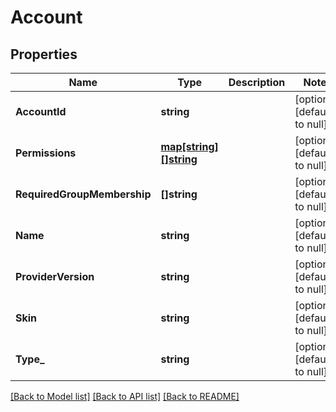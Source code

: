 # Account

## Properties
Name | Type | Description | Notes
------------ | ------------- | ------------- | -------------
**AccountId** | **string** |  | [optional] [default to null]
**Permissions** | [**map[string][]string**](array.md) |  | [optional] [default to null]
**RequiredGroupMembership** | **[]string** |  | [optional] [default to null]
**Name** | **string** |  | [optional] [default to null]
**ProviderVersion** | **string** |  | [optional] [default to null]
**Skin** | **string** |  | [optional] [default to null]
**Type_** | **string** |  | [optional] [default to null]

[[Back to Model list]](../README.md#documentation-for-models) [[Back to API list]](../README.md#documentation-for-api-endpoints) [[Back to README]](../README.md)



